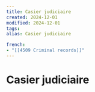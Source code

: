 ```yaml
---
title: Casier judiciaire
created: 2024-12-01
modified: 2024-12-01
tags: 
alias: Casier judiciaire

french:
- "[[4509 Criminal records]]"
---
```

# Casier judiciaire
